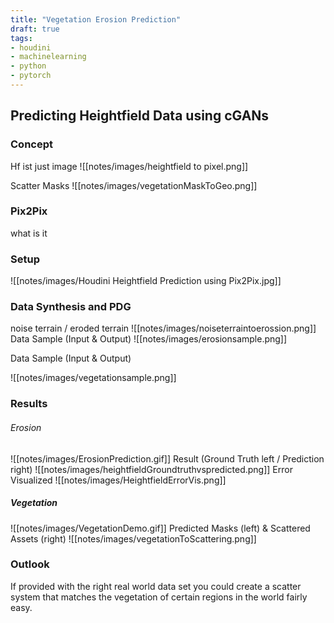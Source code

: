```yaml
---
title: "Vegetation Erosion Prediction"
draft: true
tags:
- houdini
- machinelearning
- python
- pytorch
---
```


## Predicting Heightfield Data using cGANs

### Concept

Hf ist just image
![[notes/images/heightfield to pixel.png]]

Scatter Masks
![[notes/images/vegetationMaskToGeo.png]]

### Pix2Pix

what is it

### Setup

![[notes/images/Houdini Heightfield Prediction using Pix2Pix.jpg]]

### Data Synthesis and PDG

noise terrain / eroded terrain
![[notes/images/noiseterraintoerossion.png]]
Data Sample (Input & Output)
![[notes/images/erosionsample.png]]

Data Sample (Input & Output)

![[notes/images/vegetationsample.png]]

### Results

###### Erosion

![[notes/images/ErosionPrediction.gif]]
Result (Ground Truth left / Prediction right)
![[notes/images/heightfieldGroundtruthvspredicted.png]]
Error Visualized
![[notes/images/HeightfieldErrorVis.png]]
##### Vegetation

![[notes/images/VegetationDemo.gif]]
Predicted Masks (left) & Scattered Assets (right)
![[notes/images/vegetationToScattering.png]]
### Outlook

If provided with the right real world data set you could create a scatter system that matches the vegetation of certain regions in the world fairly easy.